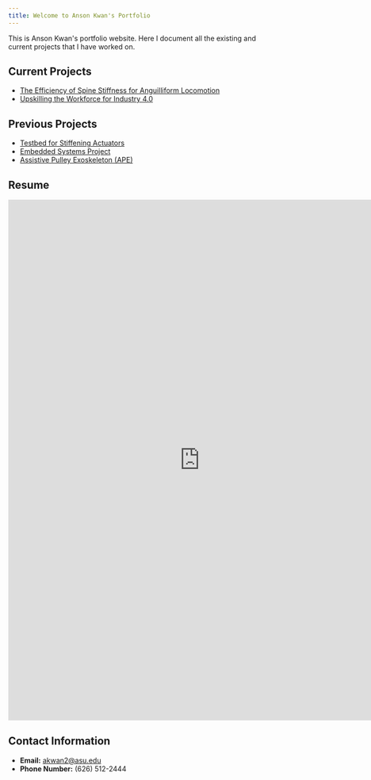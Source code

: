 ```yaml
---
title: Welcome to Anson Kwan's Portfolio
---
```


This is Anson Kwan's portfolio website. Here I document all the existing and current projects that I have worked on.

## Current Projects

* [The Efficiency of Spine Stiffness for Anguilliform Locomotion](/spines)
* [Upskilling the Workforce for Industry 4.0](/training_station)

## Previous Projects

* [Testbed for Stiffening Actuators](/kaiteki)
* [Embedded Systems Project](/embedded)
* [Assistive Pulley Exoskeleton (APE)](/ape)

## Resume

<embed src="https://aakwan.github.io/Images/Anson_Kwan_Resume.pdf" width="772px" height="1050px"/>

## Contact Information

 * **Email:** akwan2@asu.edu
 * **Phone Number:** (626) 512-2444
